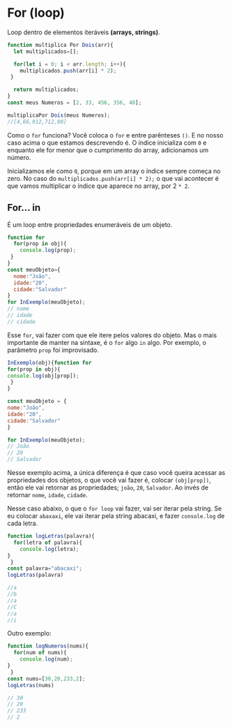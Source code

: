 # For (loop)

Loop dentro de elementos iteráveis __(arrays, strings)__.

```javascript
function multiplica Por Dois(arr){
  let multiplicados=[];

  for(let i = 0; i < arr.length; i++){
    multiplicados.push(arr[i] * 2);
 }

  return multiplicados;
}
const meus Numeros = [2, 33, 456, 356, 40];

multiplicaPor Dois(meus Numeros);
//[4,66,912,712,80]
```

Como o `for` funciona? Você coloca o `for` e entre parênteses `()`. E no nosso caso acima o que estamos descrevendo é. O índice inicializa com `0` e enquanto ele for menor que o cumprimento do array, adicionamos um número. 

Inicializamos ele como `0`, porque em um array o índice sempre começa no zero. No caso do `multiplicados.push(arr[i] * 2);` o que vai acontecer é que vamos multiplicar o índice que aparece no array, por 2 `* 2`.

## For... in

É um loop entre propriedades enumeráveis de um objeto. 

```javascript
function for
  for(prop in obj){
    console.log(prop);
 }
}
const meuObjeto={
  nome:"João",
  idade:"20",
  cidade:"Salvador"
}
for InExemplo(meuObjeto);
// nome
// idade
// cidade
```

Esse `for`, vai fazer com que ele itere pelos valores do objeto. Mas o mais importante de manter na sintaxe, é o `for` algo `in` algo. Por exemplo, o parâmetro `prop` foi improvisado. 

```javascript
InExemplo(obj){function for
for(prop in obj){
console.log(obj[prop]); 
 }
}

const meuObjeto = {
nome:"João",
idade:"20",
cidade:"Salvador"
}

for InExemplo(meuObjeto);
// João
// 20
// Salvador
```

Nesse exemplo acima, a única diferença é que caso você queira acessar as propriedades dos objetos, o que você vai fazer é, colocar `(obj[prop])`,  então ele vai retornar as propriedades; `joão`, `20`, `Salvador`. Ao invés de retornar `nome`, `idade`, `cidade`. 

Nesse caso abaixo, o que o `for loop` vai fazer, vai ser iterar pela string. Se eu colocar `abaxaxi`, ele vai iterar pela string abacaxi, e fazer `console.log` de cada letra. 

```javascript
function logLetras(palavra){
  for(letra of palavra){
    console.log(letra);
}
 }
const palavra="abacaxi";
logLetras(palavra)

//a
//b
//a
//C
//a
//i
```

Outro exemplo: 

```javascript
function logNumeros(nums){
  for(num of nums){
    console.log(num);
}
 }
const nums=[30,20,233,2];
logLetras(nums)

// 30
// 20
// 233
// 2
```
